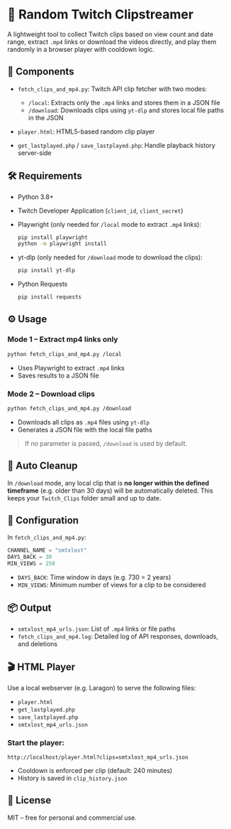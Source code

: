 # 🎲 Random Twitch Clipstreamer

A lightweight tool to collect Twitch clips based on view count and date range, extract `.mp4` links or download the videos directly, and play them randomly in a browser player with cooldown logic.

## 🧩 Components

- `fetch_clips_and_mp4.py`: Twitch API clip fetcher with two modes:
  - `/local`: Extracts only the `.mp4` links and stores them in a JSON file
  - `/download`: Downloads clips using `yt-dlp` and stores local file paths in the JSON

- `player.html`: HTML5-based random clip player
- `get_lastplayed.php` / `save_lastplayed.php`: Handle playback history server-side

## 🛠 Requirements

- Python 3.8+
- Twitch Developer Application (`client_id`, `client_secret`)
- Playwright (only needed for `/local` mode to extract `.mp4` links):
  ```bash
  pip install playwright
  python -m playwright install
  ```
  
- yt-dlp (only needed for `/download` mode to download the clips):
  ```bash
  pip install yt-dlp
  ```
  
- Python Requests
  ```bash
  pip install requests
  ```


## ⚙️ Usage

### Mode 1 – Extract mp4 links only

```bash
python fetch_clips_and_mp4.py /local
```

- Uses Playwright to extract `.mp4` links
- Saves results to a JSON file

### Mode 2 – Download clips

```bash
python fetch_clips_and_mp4.py /download
```

- Downloads all clips as `.mp4` files using `yt-dlp`
- Generates a JSON file with the local file paths

> If no parameter is passed, `/download` is used by default.

## 🧹 Auto Cleanup

In `/download` mode, any local clip that is **no longer within the defined timeframe** (e.g. older than 30 days) will be automatically deleted. This keeps your `Twitch_Clips` folder small and up to date.

## 🔧 Configuration

In `fetch_clips_and_mp4.py`:

```python
CHANNEL_NAME = "smtxlost"
DAYS_BACK = 30
MIN_VIEWS = 250
```

- `DAYS_BACK`: Time window in days (e.g. 730 = 2 years)
- `MIN_VIEWS`: Minimum number of views for a clip to be considered

## 📦 Output

- `smtxlost_mp4_urls.json`: List of `.mp4` links or file paths
- `fetch_clips_and_mp4.log`: Detailed log of API responses, downloads, and deletions

## 🎬 HTML Player

Use a local webserver (e.g. Laragon) to serve the following files:

- `player.html`
- `get_lastplayed.php`
- `save_lastplayed.php`
- `smtxlost_mp4_urls.json`

### Start the player:

```text
http://localhost/player.html?clips=smtxlost_mp4_urls.json
```

- Cooldown is enforced per clip (default: 240 minutes)
- History is saved in `clip_history.json`

## 📄 License

MIT – free for personal and commercial use.
